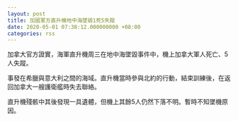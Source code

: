 ```yaml
---
layout: post
title: 加國軍方直升機地中海墜毀1死5失蹤
date: 2020-05-01 07:38:12.000000000 +08:00
categories: rss
---
```


加拿大官方證實，海軍直升機周三在地中海墜毀事件中，機上加拿大軍人死亡、5人失蹤。

事發在希臘與意大利之間的海域。直升機當時參與北約的行動，結束訓練後，在返回加拿大一艘護衛艦時失去聯絡。

直升機殘骸中其後發現一具遺體，但機上其餘5人仍然下落不明。暫時不知墜機原因。
